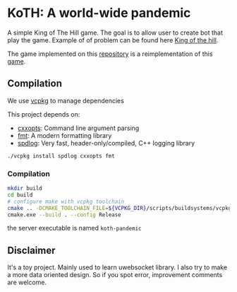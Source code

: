 # KoTH: A world-wide pandemic

A simple King of The Hill game. The goal is to allow user to create bot that play the game. Example of of problem can be found here [King of the hill](https://codegolf.stackexchange.com/questions/tagged/king-of-the-hill).

The game implemented on this [repository](https://github.com/edmBernard/KoTH-pandemic) is a reimplementation of this [game](https://codegolf.stackexchange.com/questions/70135/koth-a-world-wide-pandemic).


## Compilation

We use [vcpkg](https://github.com/Microsoft/vcpkg) to manage dependencies

This project depends on:
- [cxxopts](https://github.com/jarro2783/cxxopts): Command line argument parsing
- [fmt](https://fmt.dev/latest/index.html): A modern formatting library
- [spdlog](https://github.com/gabime/spdlog): Very fast, header-only/compiled, C++ logging library


```
./vcpkg install spdlog cxxopts fmt
```

### Compilation

```bash
mkdir build
cd build
# configure make with vcpkg toolchain
cmake .. -DCMAKE_TOOLCHAIN_FILE=${VCPKG_DIR}/scripts/buildsystems/vcpkg.cmake
cmake.exe --build . --config Release
```

the server executable is named `koth-pandemic`

## Disclaimer

It's a toy project. Mainly used to learn uwebsocket library.
I also try to make a more data oriented design.
So if you spot error, improvement comments are welcome.
